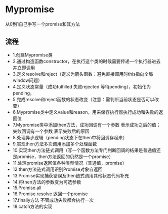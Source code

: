 # Mypromise
从0到1自己手写一个promise和其方法

## 流程
 - 1.创建Mypromise类
 - 2.通过构造函数constructor，在执行这个类的时候需要传递一个执行器进去并立即调用
 - 3.定义resolve和reject（定义为箭头函数：避免直接调用时this指向全局window问题）
 - 4.定义状态常量（成功fulfilled 失败rejected 等待pending），初始化为pending。
 - 5.完成resolve和reject函数的状态改变（注意：需判断当前状态是否可以改变）
 - 6.Mypromise类中定义value和reason，用来储存执行器执行成功和失败的返回值
 - 7.Mypromise类中添加then方法，成功回调有一个参数 表示成功之后的值；失败回调有一个参数 表示失败后的原因
 - 8.处理异步逻辑（pending状态下在then中将回调存起来）
 - 9.实现then方法多次调用添加多个处理函数
 - 10.实现then方法链式调用（写一个函数方法专门判断回调的结果是普通值还是promise，then方法返回的仍然是一个promise）
 - 11.处理promise返回值各种类型情况（普通值，promise）
 - 12.then方法链式调用识别Promise对象自返回
 - 13.Promise实现捕获错误及then链式调用其他状态代码补充
 - 14.将then方法的参数变为可选参数
 - 15.Promise.all
 - 16.Promise.resolve 返回一个promise
 - 17.finally方法 不管成功失败都会执行一次
 - 18.catch方法的实现